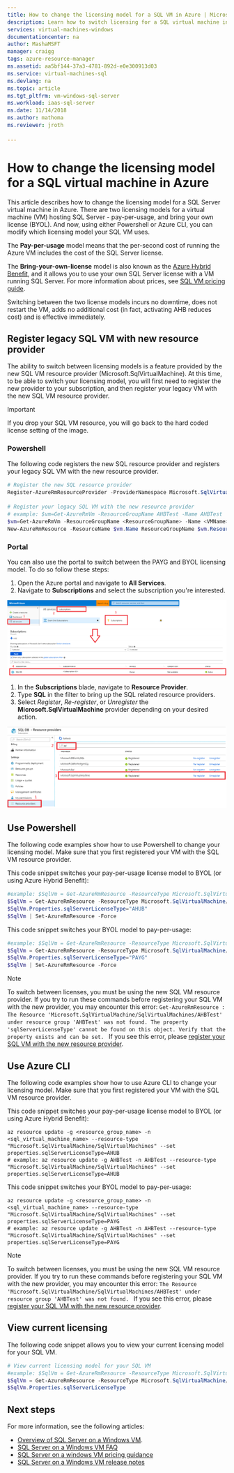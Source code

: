 ```yaml
---
title: How to change the licensing model for a SQL VM in Azure | Microsoft Docs
description: Learn how to switch licensing for a SQL virtual machine in Azure. 
services: virtual-machines-windows
documentationcenter: na
author: MashaMSFT
manager: craigg
tags: azure-resource-manager
ms.assetid: aa5bf144-37a3-4781-892d-e0e300913d03
ms.service: virtual-machines-sql
ms.devlang: na
ms.topic: article
ms.tgt_pltfrm: vm-windows-sql-server
ms.workload: iaas-sql-server
ms.date: 11/14/2018
ms.author: mathoma
ms.reviewer: jroth

---
```

# How to change the licensing model for a SQL virtual machine in Azure
This article describes how to change the licensing model for a SQL Server virtual machine in Azure. There are two licensing models for a virtual machine (VM) hosting SQL Server - pay-per-usage, and bring your own license (BYOL). And now, using either Powershell or Azure CLI, you can modify which licensing model  your SQL VM uses. 

The **Pay-per-usage** model means that the per-second cost of running the Azure VM includes the cost of the SQL Server license.

The **Bring-your-own-license** model is also known as the [Azure Hybrid Benefit](https://azure.microsoft.com/pricing/hybrid-benefit/), and it allows you to use your own SQL Server license with a VM running SQL Server. For more information about prices, see [SQL VM pricing guide](https://docs.microsoft.com/azure/virtual-machines/windows/sql/virtual-machines-windows-sql-server-pricing-guidance).

Switching between the two license models incurs no downtime, does not restart the VM, adds no additional cost (in fact, activating AHB reduces cost) and is effective immediately. 


## Register legacy SQL VM with new resource provider
The ability to switch between licensing models is a feature provided by the new SQL VM resource provider (Microsoft.SqlVirtualMachine). At this time, to be able to switch your licensing model, you will first need to register the new provider to your subscription, and then register your legacy VM with the new SQL VM resource provider. 

  >[!IMPORTANT]
  > If you drop your SQL VM resource, you will go back to the hard coded license setting of the image. 

### Powershell

The following code registers the new SQL resource provider and registers your legacy SQL VM with the new resource provider. 

```powershell
# Register the new SQL resource provider
Register-AzureRmResourceProvider -ProviderNamespace Microsoft.SqlVirtualMachine

# Register your legacy SQL VM with the new resource provider
# example: $vm=Get-AzureRmVm -ResourceGroupName AHBTest -Name AHBTest​
$vm=Get-AzureRmVm -ResourceGroupName <ResourceGroupName> -Name <VMName>​
New-AzureRmResource -ResourceName $vm.Name ResourceGroupName $vm.ResourceGroupName -Location $vm.Location -ResourceType Microsoft.SqlVirtualMachine/sqlVirtualMachines -Properties @{virtualMachineResourceId=$vm.Id}
```

### Portal
You can also use the portal to switch between the PAYG and BYOL licensing model. To do so follow these steps:
1. Open the Azure portal and navigate to **All Services**. 
1. Navigate to **Subscriptions** and select the subscription you're interested. 

  ![Select your subscription](media/virtual-machines-windows-sql-ahb/open-subscriptions.png)

1. In the **Subscriptions** blade, navigate to **Resource Provider**. 
1. Type **SQL** in the filter to bring up the SQL related resource providers. 
1. Select *Register*, *Re-register*,  or *Unregister* the **Microsoft.SqlVirtualMachine** provider depending on your desired action. 

  ![Modify the provider](media/virtual-machines-windows-sql-ahb/select-resource-provider-sql.png)


## Use Powershell 
The following code examples show how to use Powershell to change your licensing model. Make sure that you first registered your VM with the SQL VM resource provider. 

This code snippet switches your pay-per-usage license model to BYOL (or using Azure Hybrid Benefit): 
```powershell
#example: $SqlVm = Get-AzureRmResource -ResourceType Microsoft.SqlVirtualMachine/SqlVirtualMachines -ResourceGroupName AHBTest -ResourceName AHBTest
$SqlVm = Get-AzureRmResource -ResourceType Microsoft.SqlVirtualMachine/SqlVirtualMachines -ResourceGroupName <resource_group_name> -ResourceName <VM_name>
$SqlVm.Properties.sqlServerLicenseType="AHUB"
$SqlVm | Set-AzureRmResource -Force 
``` 

This code snippet switches your BYOL model to pay-per-usage:
```powershell
#example: $SqlVm = Get-AzureRmResource -ResourceType Microsoft.SqlVirtualMachine/SqlVirtualMachines -ResourceGroupName AHBTest -ResourceName AHBTest
$SqlVm = Get-AzureRmResource -ResourceType Microsoft.SqlVirtualMachine/SqlVirtualMachines -ResourceGroupName <resource_group_name> -ResourceName <VM_name>
$SqlVm.Properties.sqlServerLicenseType="PAYG"
$SqlVm | Set-AzureRmResource -Force 
```

  >[!NOTE]
  > To switch between licenses, you must be using the new SQL VM resource provider. If you try to run these commands before registering your SQL VM with the new provider, you may encounter this error: `Get-AzureRmResource : The Resource 'Microsoft.SqlVirtualMachine/SqlVirtualMachines/AHBTest' under resource group 'AHBTest' was not found. The property 'sqlServerLicenseType' cannot be found on this object. Verify that the property exists and can be set. ` If you see this error, please [register your SQL VM with the new resource provider](#register-legacy-SQL-vm-with-new-resource-provider). 
 

## Use Azure CLI
The following code examples show how to use Azure CLI to change your licensing model. Make sure that you first registered your VM with the SQL VM resource provider. 

This code snippet switches your pay-per-usage license model to BYOL (or using Azure Hybrid Benefit):
```azurecli
az resource update -g <resource_group_name> -n <sql_virtual_machine_name> --resource-type "Microsoft.SqlVirtualMachine/SqlVirtualMachines" --set properties.sqlServerLicenseType=AHUB
# example: az resource update -g AHBTest -n AHBTest --resource-type "Microsoft.SqlVirtualMachine/SqlVirtualMachines" --set properties.sqlServerLicenseType=AHUB
```

This code snippet switches your BYOL model to pay-per-usage: 
```azurecli
az resource update -g <resource_group_name> -n <sql_virtual_machine_name> --resource-type "Microsoft.SqlVirtualMachine/SqlVirtualMachines" --set properties.sqlServerLicenseType=PAYG
# example: az resource update -g AHBTest -n AHBTest --resource-type "Microsoft.SqlVirtualMachine/SqlVirtualMachines" --set properties.sqlServerLicenseType=PAYG
```

  >[!NOTE]
  >To switch between licenses, you must be using the new SQL VM resource provider. If you try to run these commands before registering your SQL VM with the new provider, you may encounter this error: `The Resource 'Microsoft.SqlVirtualMachine/SqlVirtualMachines/AHBTest' under resource group 'AHBTest' was not found. ` If you see this error, please [register your SQL VM with the new resource provider](#register-legacy-SQL-vm-with-new-resource-provider). 

## View current licensing 

The following code snippet allows you to view your current licensing model for your SQL VM. 

```powershell
# View current licensing model for your SQL VM
#example: $SqlVm = Get-AzureRmResource -ResourceType Microsoft.SqlVirtualMachine/SqlVirtualMachines -ResourceGroupName <resource_group_name> -ResourceName <VM_name>
$SqlVm = Get-AzureRmResource -ResourceType Microsoft.SqlVirtualMachine/SqlVirtualMachines -ResourceGroupName <resource_group_name> -ResourceName <VM_name>
$SqlVm.Properties.sqlServerLicenseType
```

## Next steps

For more information, see the following articles: 

* [Overview of SQL Server on a Windows VM](virtual-machines-windows-sql-server-iaas-overview.md).
* [SQL Server on a Windows VM FAQ](virtual-machines-windows-sql-server-iaas-faq.md)
* [SQL Server on a windows VM pricing guidance](virtual-machines-windows-sql-server-pricing-guidance.md)
* [SQL Server on a Windows VM release notes](virtual-machines-windows-sql-server-iaas-release-notes.md)


